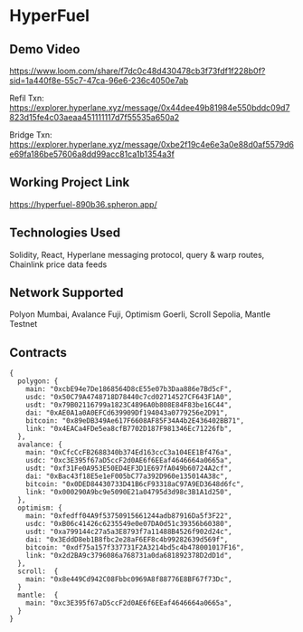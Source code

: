 # HyperFuel

## Demo Video
https://www.loom.com/share/f7dc0c48d430478cb3f73fdf1f228b0f?sid=1a440f8e-55c7-47ca-96e6-236c4050e7ab

Refil Txn: https://explorer.hyperlane.xyz/message/0x44dee49b81984e550bddc09d7823d15fe4c03aeaa451111117d7f55535a650a2

Bridge Txn: https://explorer.hyperlane.xyz/message/0xbe2f19c4e6e3a0e88d0af5579d6e69fa186be57606a8dd99acc81ca1b1354a3f

## Working Project Link
https://hyperfuel-890b36.spheron.app/

## Technologies Used
Solidity, React, Hyperlane messaging protocol, query & warp routes, Chainlink price data feeds

## Network Supported
Polyon Mumbai, Avalance Fuji, Optimism Goerli, Scroll Sepolia, Mantle Testnet

## Contracts
```
{
  polygon: {
    main: "0xcbE94e7De1868564D8cE55e07b3Daa886e7Bd5cF",
    usdc: "0x50C79A4748718D78440c7cd02714527CF643F1A0",
    usdt: "0x79B02116799a1823C4896A0b808E84F83be16C44",
    dai: "0xAE0A1a0A0EFCd639909Df194043a0779256e2D91",
    bitcoin: "0x89eDB349Ae617F6608AF85F34A4b2E436402BB71",
    link: "0x4EACa4FDe5ea8cfB7702D187F981346Ec71226fb",
  },
  avalance: {
    main: "0xCfcCcFB2688340b374Ed163ccC3a104EE1Bf476a",
    usdc: "0xc3E395f67aD5ccF2d0AE6f6EEaf4646664a0665a",
    usdt: "0xf31Fe0A953E50ED4EF3D1E697fA049b60724A2cf",
    dai: "0xBac43f18E5e1eF005bC77a392D960e135014A38c",
    bitcoin: "0x0DED84430733D41B6cF93318aC97A9ED3648d6fc",
    link: "0x000290A9bc9e5090E21a04795d3d98c3B1A1d250",
  },
  optimism: {
    main: "0xfedff04A9f53750915661244adb87916Da5f3F22",
    usdc: "0xB06c41426c6235549e0e07DA0d51c39356b60380",
    usdt: "0xa799144c27a5a3E8793f7a11488B4526f902d24c",
    dai: "0x3EddD8eb1B8fbc2e28aF6EF8c4b99282639d569f",
    bitcoin: "0xdf75a157f337731F2A3214bd5c4b478001017F16",
    link: "0x2d2BA9c3796086a768731a0da681892378D2dD1d",
  },
  scroll:  {
    main: "0x8e449Cd942C08Fbbc0969A8f88776E8BF67f73Dc",
  }
  mantle:  {
    main: "0xc3E395f67aD5ccF2d0AE6f6EEaf4646664a0665a",
  }
}
```
